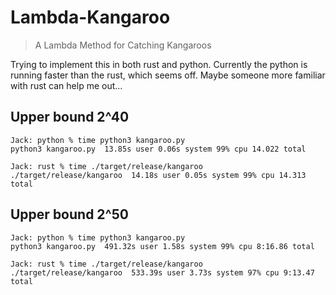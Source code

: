 # Lambda-Kangaroo
> A Lambda Method for Catching Kangaroos

Trying to implement this in both rust and python. Currently the python is running faster than the rust, which seems off. Maybe someone more familiar with rust can help me out...

## Upper bound 2^40

```
Jack: python % time python3 kangaroo.py
python3 kangaroo.py  13.85s user 0.06s system 99% cpu 14.022 total

Jack: rust % time ./target/release/kangaroo
./target/release/kangaroo  14.18s user 0.05s system 99% cpu 14.313 total
```

## Upper bound 2^50

```
Jack: python % time python3 kangaroo.py
python3 kangaroo.py  491.32s user 1.58s system 99% cpu 8:16.86 total

Jack: rust % time ./target/release/kangaroo
./target/release/kangaroo  533.39s user 3.73s system 97% cpu 9:13.47 total
```
